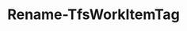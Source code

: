 ﻿---
title: Rename-TfsWorkItemTag
breadcrumbs: [ "WorkItem", "Tagging" ]
parent: "WorkItem.Tagging"
description: "Renames a work item tag."
remarks: 
parameterSets: 
  "_All_": [ Collection, NewName, Passthru, Project, Tag ] 
  "__AllParameterSets":  
    Tag: 
      type: "object"  
      position: "0"  
    NewName: 
      type: "string"  
      position: "1"  
      required: true  
    Collection: 
      type: "object"  
    Passthru: 
      type: "SwitchParameter"  
    Project: 
      type: "object" 
parameters: 
  - name: "Tag" 
    description: "Specifies the name of the work item tag to rename." 
    globbing: false 
    pipelineInput: "true (ByValue)" 
    position: 0 
    type: "object" 
    aliases: [ Name ] 
  - name: "Name" 
    description: "Specifies the name of the work item tag to rename.This is an alias of the Tag parameter." 
    globbing: false 
    pipelineInput: "true (ByValue)" 
    position: 0 
    type: "object" 
    aliases: [ Name ] 
  - name: "NewName" 
    description: "Specifies the new name of the item. Enter only a name - i.e., for items that support paths, do not enter a path and name." 
    required: true 
    globbing: false 
    position: 1 
    type: "string" 
  - name: "Project" 
    description: "Specifies the name of the Team Project, its ID (a GUID), or a Microsoft.TeamFoundation.Core.WebApi.TeamProject object to connect to. When omitted, it defaults to the connection set by Connect-TfsTeamProject (if any). For more details, see the Get-TfsTeamProject cmdlet." 
    globbing: false 
    type: "object" 
  - name: "Collection" 
    description: "Specifies the URL to the Team Project Collection or Azure DevOps Organization to connect to, a TfsTeamProjectCollection object (Windows PowerShell only), or a VssConnection object. You can also connect to an Azure DevOps Services organizations by simply providing its name instead of the full URL. For more details, see the Get-TfsTeamProjectCollection cmdlet. When omitted, it defaults to the connection set by Connect-TfsTeamProjectCollection (if any)." 
    globbing: false 
    type: "object" 
  - name: "Passthru" 
    description: "Returns the results of the command. By default, this cmdlet does not generate any output." 
    globbing: false 
    type: "SwitchParameter" 
    defaultValue: "False"
inputs: 
  - type: "System.Object" 
    description: "Specifies the name of the work item tag to rename."
outputs: 
  - type: "Microsoft.TeamFoundation.Core.WebApi.WebApiTagDefinition" 
    description: 
notes: 
relatedLinks: 
  - text: "Online Version:" 
    uri: "https://tfscmdlets.dev/Cmdlets/WorkItem/Tagging/Rename-TfsWorkItemTag"
aliases: 
examples: 
---
